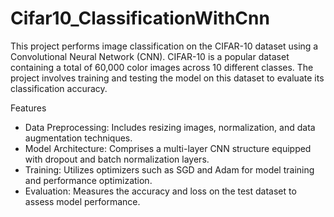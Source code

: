 # Cifar10_ClassificationWithCnn
This project performs image classification on the CIFAR-10 dataset using a Convolutional Neural Network (CNN). CIFAR-10 is a popular dataset containing a total of 60,000 color images across 10 different classes. The project involves training and testing the model on this dataset to evaluate its classification accuracy.

Features
- Data Preprocessing: Includes resizing images, normalization, and data augmentation techniques.
- Model Architecture: Comprises a multi-layer CNN structure equipped with dropout and batch normalization layers.
- Training: Utilizes optimizers such as SGD and Adam for model training and performance optimization.
- Evaluation: Measures the accuracy and loss on the test dataset to assess model performance.
